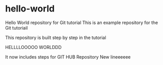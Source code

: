 # hello-world
Hello World repository for Git tutorial
This is an example repository for the Git tutoriail

This repository is built step by step in the tutorial


HELLLLOOOOO WORLDDD

It now includes steps for GIT HUB Repository
New lineeeeee
